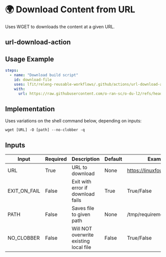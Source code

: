 <!--
# SPDX-License-Identifier: Apache-2.0
# SPDX-FileCopyrightText: 2025 The Linux Foundation
-->

# 🌍 Download Content from URL

Uses WGET to downloads the content at a given URL.

## url-download-action

## Usage Example

<!-- markdownlint-disable MD013 -->

```yaml
steps:
  - name: "Download build script"
    id: download-file
    uses: lfit/releng-reusable-workflows/.github/actions/url-download-action@main
    with:
      url: https://raw.githubusercontent.com/o-ran-sc/o-du-l2/refs/heads/main/sonarqube-cloud-build.sh
```

<!-- markdownlint-enable MD013 -->

## Implementation

Uses variations on the shell command below, depending on inputs:

`wget [URL] -O [path] --no-clobber -q`

## Inputs

<!-- markdownlint-disable MD013 -->

| Input        | Required | Description                            | Default | Example                       |
| ------------ | -------- | -------------------------------------- | ------- | ----------------------------- |
| URL          | True     | URL to download                        | None    | <https://linuxfoundation.org> |
| EXIT_ON_FAIL | False    | Exit with error if download fails      | True    | True/False                    |
| PATH         | False    | Saves file to given path               | None    | /tmp/requirements.txt         |
| NO_CLOBBER   | False    | Will NOT overwrite existing local file | False   | True/False                    |

<!-- markdownlint-enable MD013 -->
